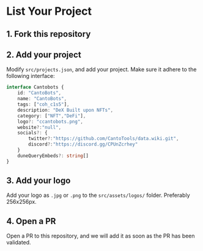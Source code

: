 # List Your Project

## 1. Fork this repository

## 2. Add your project

Modify `src/projects.json`, and add your project. Make sure it adhere to the following interface:

```typescript
interface Cantobots {
    id: "CantoBots",
    name: "CantoBots",
    tags: ["coh_c1s5"],
    description: "DeX Built upon NFTs",
    category: ["NFT","DeFi"],
    logo?: "ccantobots.png",
    website?:"null",
    socials?: {
        twitter?:"https://github.com/CantoTools/data.wiki.git",
        discord?:"https://discord.gg/CPUnZcrhey"
    }
    duneQueryEmbeds?: string[]
}
```

## 3. Add your logo

Add your logo as `.jpg` or `.png` to the `src/assets/logos/` folder. Preferably 256x256px.

## 4. Open a PR

Open a PR to this repository, and we will add it as soon as the PR has been validated.

